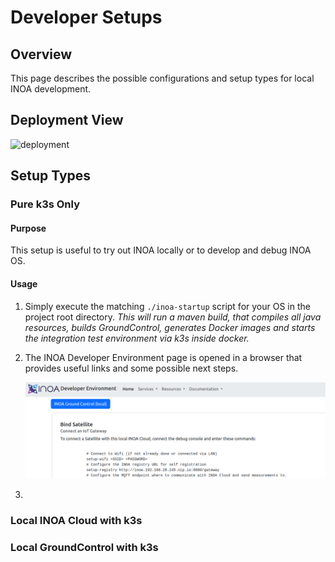 # Developer Setups

## Overview

This page describes the possible configurations and setup types for local INOA development.

## Deployment View

![deployment](./developer-setups.drawio)

## Setup Types

### Pure k3s Only

#### Purpose

This setup is useful to try out INOA locally or to develop and debug INOA OS.

#### Usage

1. Simply execute the matching `./inoa-startup` script for your OS in the project root directory. *This will run a maven build, that compiles all java resources, builds GroundControl, generates Docker images and starts the integration test environment via k3s inside docker.*
2. The INOA Developer Environment page is opened in a browser that provides useful links and some possible next steps.

    ![Developer Environment](developer-environment.png)

3.

### Local INOA Cloud with k3s

### Local GroundControl with k3s
